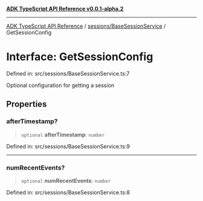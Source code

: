[**ADK TypeScript API Reference v0.0.1-alpha.2**](../../../README.md)

***

[ADK TypeScript API Reference](../../../modules.md) / [sessions/BaseSessionService](../README.md) / GetSessionConfig

# Interface: GetSessionConfig

Defined in: src/sessions/BaseSessionService.ts:7

Optional configuration for getting a session

## Properties

### afterTimestamp?

> `optional` **afterTimestamp**: `number`

Defined in: src/sessions/BaseSessionService.ts:9

***

### numRecentEvents?

> `optional` **numRecentEvents**: `number`

Defined in: src/sessions/BaseSessionService.ts:8
